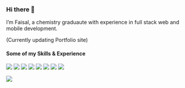 ### Hi there 👋

I’m Faisal, a chemistry graduaute with experience in full stack web and mobile development.

(Currently updating Portfolio site)


#### Some of my Skills & Experience

[](https://img.shields.io/badge/Style-CSS-informational?style=?style=flat-square&logo=css3&logoColor=white&color=4AB197)
![](https://img.shields.io/badge/Code-React-informational?style=flat-square&logo=react&logoColor=white&color=4AB197)
![](https://img.shields.io/badge/Code-Redux-informational?style=flat-square&logo=Redux&logoColor=white&color=4AB197)
![](https://img.shields.io/badge/Test-Jest-informational?style=flat-square&logo=jest&logoColor=white&color=4AB197)
![](https://img.shields.io/badge/Code-JavaScript-informational?style=flat-square&logo=JavaScript&logoColor=white&color=4AB197)
![](https://img.shields.io/badge/Code-Java-informational?style=flat-square&logo=Java&logoColor=white&color=4AB197)
![](https://img.shields.io/badge/Code-MongoDB-informational?style=flat-square&logo=MongoDB&logoColor=white&color=4AB197)
![](https://img.shields.io/badge/Code-MySQL-informational?style=flat-square&logo=MySQL&logoColor=white&color=4AB197)
![](https://img.shields.io/badge/Code-Swift-informational?style=flat-square&logo=Swift&logoColor=white&color=4AB197)



<img src="https://github-readme-stats.vercel.app/api/top-langs/?username=FaisalY12">

<!--
**FaisalY12/FaisalY12** is a ✨ _special_ ✨ repository because its `README.md` (this file) appears on your GitHub profile.

I’m Faisal, a chemistry graduaute training as a full-stack engineer
Here are some ideas to get you started:

(Currently updating Portfolio site)
-->
